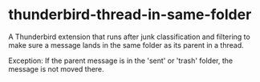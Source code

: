 # thunderbird-thread-in-same-folder
A Thunderbird extension that runs after junk classification and filtering to make sure a message lands in the same folder as its parent in a thread.

Exception: If the parent message is in the 'sent' or 'trash' folder, the message is not moved there.